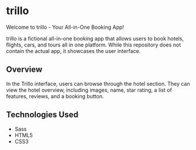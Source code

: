 # trillo

Welcome to trillo - Your All-in-One Booking App!

trillo is a fictional all-in-one booking app that allows users to book hotels, flights, cars, and tours all in one platform. While this repository does not contain the actual app, it showcases the user interface.

## Overview
In the Trillo interface, users can browse through the hotel section. They can view the hotel overview, including images, name, star rating, a list of features, reviews, and a booking button.

## Technologies Used
* Sass
* HTML5
* CSS3
